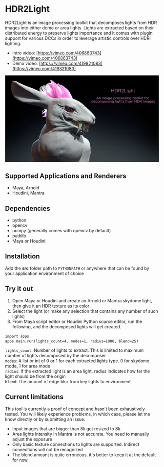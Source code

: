 # HDR2Light

HDR2Light is an image processing toolkit that decomposes lights from HDR images into either dome or area lights. Lights are extracted based on their distributed energy to preserve lights importance and it comes with plugin support for various DCCs in order to leverage artistic controls over HDRI lighting. 

* Intro video: [https://vimeo.com/406863743](https://vimeo.com/406863743)
* Demo video: [https://vimeo.com/419821083](https://vimeo.com/419821083)

![HDR2Light sample](/docs/poster.jpg)

## Supported Applications and Renderers

  - Maya, Arnold
  - Houdini, Mantra

## Dependencies

  - python
  - opencv
  - numpy (generally comes with opencv by default)
  - pathlib
  - Maya or Houdini

## Installation

Add the **src** folder path to `PYTHONPATH` or anywhere that can be found by your application environment of choice

## Try it out

  1. Open Maya or Houdini and create an Arnold or Mantra skydome light, then give it an HDR texture as its color
  2. Select the light (or make any selection that contains any number of such lights)
  3. From Maya script editor or Houdini Python source editor, run the following, and the decomposed lights will get created.
  ```  
  import apps
  apps.main.run(lights_count=4, modes=1, radius=1000, blend=25)
  ```
  `lights_count`: Number of lights to extract. This is limited to maximum number of lights decomposed by the decomposer\
  `modes`: A list or int of 0 or 1 for each extracted lights type. 0 for skydome mode, 1 for area mode\
  `radius`: If the extracted light is an area light, radius indicates how far the light should be from the origin\
  `blend`: The amount of edge blur from key lights to environment

## Current limitations

This tool is currently a proof of concept and hasn't been exhaustively tested. You will likely experience problems, in which case, please let me know directly or by submitting an Issue.

  - Input images that are bigger than 8k get resized to 8k.
  - Area lights intensity in Mantra is not accurate. You need to manually adjust the exposure    
  - Only basic texture connections to lights are supported. Indirect connections will not be recognized
  - The blend amount is quite erroneous, it's better to keep it at the default for now.
